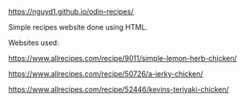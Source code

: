 https://nguyd1.github.io/odin-recipes/

Simple recipes website done using HTML.

Websites used:

https://www.allrecipes.com/recipe/9011/simple-lemon-herb-chicken/

https://www.allrecipes.com/recipe/50726/a-jerky-chicken/

https://www.allrecipes.com/recipe/52446/kevins-teriyaki-chicken/

